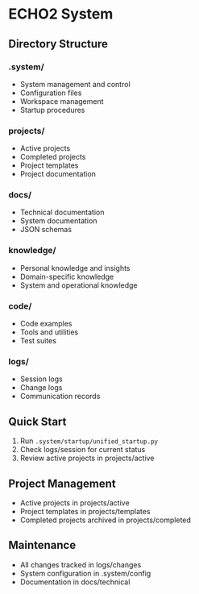 # ECHO2 System

## Directory Structure

### .system/
- System management and control
- Configuration files
- Workspace management
- Startup procedures

### projects/
- Active projects
- Completed projects
- Project templates
- Project documentation

### docs/
- Technical documentation
- System documentation
- JSON schemas

### knowledge/
- Personal knowledge and insights
- Domain-specific knowledge
- System and operational knowledge

### code/
- Code examples
- Tools and utilities
- Test suites

### logs/
- Session logs
- Change logs
- Communication records

## Quick Start
1. Run `.system/startup/unified_startup.py`
2. Check logs/session for current status
3. Review active projects in projects/active

## Project Management
- Active projects in projects/active
- Project templates in projects/templates
- Completed projects archived in projects/completed

## Maintenance
- All changes tracked in logs/changes
- System configuration in .system/config
- Documentation in docs/technical
